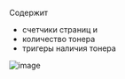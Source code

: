 Содержит 
 - счетчики страниц и
 - количество тонера
 - тригеры наличия тонера 

![image](https://github.com/user-attachments/assets/9de2c2ec-ad36-4667-989e-a87a42e53f19)


